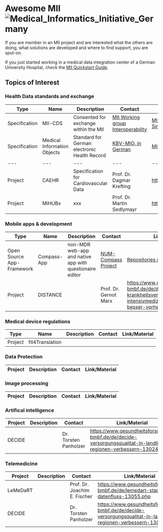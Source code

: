 # Awesome MII ![Medical_Informatics_Initiative_Germany](https://www.medizininformatik-initiative.de/themes/custom/mii/assets/img/Logo_MII_270px_Hoehe_en.png)

If you are member in an MII project and are interested what the others are doing, what solutions are developed and where to find support, you are spot-on.

If you just started working in a medical data integration center of a German University Hospital, check the [MII Quickstart Guide](./mii-quickstart.md). 

## Topics of Interest

###  Health Data standards and exchange

| Type | Name | Description | Contact | Link/Material |
| --- | ---| --- | --- | --- |
| Specification | MII-CDS | Consented for exchange within the MII | [MII Working group Interoperability](https://www.medizininformatik-initiative.de/en/collaboration/interoperability-working-group)  | [MII-CDS-Specification in Simplifier](https://simplifier.net/organization/koordinationsstellemii/~projects) |
| Specification | Medical Information Objects | Standard for German electronic Health Record | [KBV-MIO, in German](https://mio.kbv.de/site/mio#) | [MIO-Specification in Simplifier](https://simplifier.net/search?Term=kbv.mio)|
| --- | ---| --- | --- | --- |
| Project | CAEHR  | Specification for Cardiovascular Data | Prof. Dr. Dagmar Krefting | https://www.highmed.org/de/caehr |
| Project |MiHUBx | xxx | Prof. Dr. Martin Sedlymayr | https://mihubx.de/ |

### Mobile apps & development

| Type | Name | Description | Contact | Link/Material |
| --- | --- | --- | --- |---| 
| Open Source App-Framework | Compass-App | non-MDR web-app and native app with questionaire editor  | [NUM-Compass Project](https://num-compass.science/en/) | [Repositories on github](https://github.com/NUMde) |
| Project | DISTANCE | | Prof. Dr. Gernot Marx | https://www.gesundheitsforschung-bmbf.de/de/distance-krankheitsverlaufe-nach-intensivmedizinischer-betreuung-besser-vorhersagen-13021.php


### Medical device regulations

| Type | Name | Description | Contact | Link/Material |
| --- | --- | --- | --- | ---- |
| Project | fit4Translation |  | | |
 
### Data Protection
| Project | Description | Contact | Link/Material
| --- | --- | --- | ---



### Image processing
| Project | Description | Contact | Link/Material
| --- | --- | --- | ---

### Artifical intelligence
| Project | Description | Contact | Link/Material
| --- | --- | --- | ---
| DECIDE | | Dr. Torsten Panholzer | https://www.gesundheitsforschung-bmbf.de/de/decide-versorgungsqualitat-in-landlichen-regionen-verbessern-13024.php



### Telemedicine
| Project | Description | Contact | Link/Material
| --- | --- | --- | ---
| LeMeDaRT | | Prof. Dr. Joachim E. Fischer | https://www.gesundheitsforschung-bmbf.de/de/lemedart-stadt-land-datenfluss-13055.php
| DECIDE | | Dr. Torsten Panholzer | https://www.gesundheitsforschung-bmbf.de/de/decide-versorgungsqualitat-in-landlichen-regionen-verbessern-13024.php
